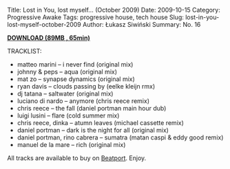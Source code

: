 Title: Lost in You, lost myself… (October 2009)
Date: 2009-10-15
Category: Progressive Awake
Tags:  progressive house, tech house
Slug: lost-in-you-lost-myself-october-2009
Author: Łukasz Siwiński
Summary: No. 16

<a href ="https://drive.google.com/file/d/0B_4_ynm06YZIaWNaNk1zNlVfbzQ/edit?usp=sharing" 
    title="Progressive Awake - Lost in You, lost myself… (October 2009)" target="_blank">
**DOWNLOAD (89MB , 65min)**
</a>

TRACKLIST:  

* matteo marini – i never find (original mix)
* johnny & peps – aqua (original mix)
* mat zo – synapse dynamics (original mix)
* ryan davis – clouds passing by (eelke kleijn rmx)
* dj tatana – saltwater (original mix)
* luciano di nardo – anymore (chris reece remix)
* chris reece – the fall (daniel portman main hour dub)
* luigi lusini – flare (cold summer mix)
* chris reece, dinka – atumn leaves (michael cassette remix)
* daniel portman – dark is the night for all (original mix)
* daniel portman, rino cabrera – sumatra (matan caspi & eddy good remix)
* manuel de la mare – rich (original mix)

All tracks are available to buy on <a href="http://beatport.com" target="_blank">Beatport</a>.
Enjoy.